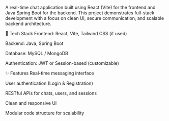 A real-time chat application built using React (Vite) for the frontend and Java Spring Boot for the backend. This project demonstrates full-stack development with a focus on clean UI, secure communication, and scalable backend architecture.

🚀 Tech Stack
Frontend: React, Vite, Tailwind CSS (if used)

Backend: Java, Spring Boot

Database: MySQL / MongoDB

Authentication: JWT or Session-based (customizable)

✨ Features
Real-time messaging interface

User authentication (Login & Registration)

RESTful APIs for chats, users, and sessions

Clean and responsive UI

Modular code structure for scalability
